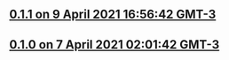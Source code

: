 ## [0.1.1 on 9 April 2021 16:56:42 GMT-3](https://github.com/tsabian/TSWebImageView/releases/tag/0.1.0)


## [0.1.0 on 7 April 2021 02:01:42 GMT-3](https://github.com/tsabian/TSWebImageView/releases/tag/0.1.0)
